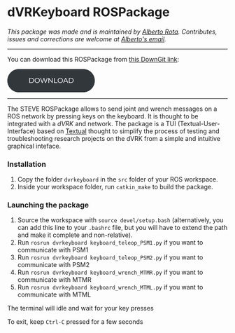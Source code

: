 # dVRKeyboard ROSPackage 
*This package was made and is maintained by [Alberto Rota](https://nearlab.polimi.it/medical/alberto-rota/). Contributes, issues and corrections are welcome at [Alberto's email](mailto:alberto1.rota@polimi.it).*

***
You can download this ROSPackage from
<a href="https://minhaskamal.github.io/DownGit/#/home?url=https://github.com/NEARLab-MedicalRobotics/dVRK/tree/main/ros_workspace/src/dvrkeyboard">this DownGit link</a>:   

<p align="left"> 
<a href="https://minhaskamal.github.io/DownGit/#/home?url=https://github.com/NEARLab-MedicalRobotics/dVRK/tree/main/ros_workspace/src/dvrkeyboard">
<picture>
  <source media="(prefers-color-scheme: dark)" srcset="../../../readme/download_button_white.png">
  <img style="vertical-align:middle" alt="NEARLab" src="../../../readme/download_button_dark.png" width="200" > 
</picture>
</a> </p>

***

The STEVE ROSPackage allows to send joint and wrench messages on a ROS network by pressing keys on the keyboard. It is thought to be integrated with a *dVRK* and network. The package is a TUI (Textual-User-Interface) based on [Textual](https://textual.textualize.io/) thought to simplify the process of testing and troubleshooting research projects on the dVRK from a simple and intuitive graphical inteface.

### Installation
1. Copy the folder `dvrkeyboard` in the `src` folder of your ROS workspace.
2. Inside your workspace folder, run `catkin_make` to build the package.

### Launching the package
1. Source the workspace with `source devel/setup.bash` (alternatively, you can add this line to your `.bashrc` file, but you will have to extend the path and make it complete and non-relative).
2. Run `rosrun dvrkeyboard keyboard_teleop_PSM1.py` if you want to communicate with PSM1
3. Run `rosrun dvrkeyboard keyboard_teleop_PSM2.py` if you want to communicate with PSM2
4. Run `rosrun dvrkeyboard keyboard_wrench_MTMR.py` if you want to communicate with MTMR
5. Run `rosrun dvrkeyboard keyboard_wrench_MTML.py` if you want to communicate with MTML
   
The terminal will idle and wait for your key presses

To exit, keep `Ctrl-C` pressed for a few seconds
